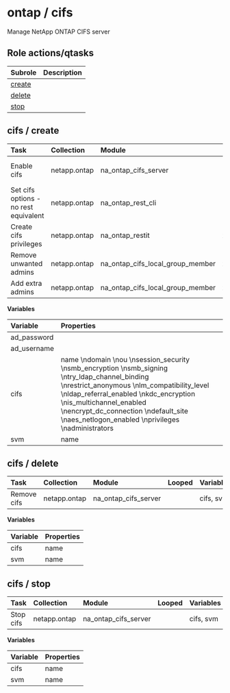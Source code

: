 # ontap / cifs 
Manage NetApp ONTAP CIFS server  
  






## Role actions/qtasks

| Subrole | Description |
| :------ | :---------- |
| [create](#cifs--create) |  |
| [delete](#cifs--delete) |  |
| [stop](#cifs--stop) |  |



## cifs / create

| Task | Collection | Module | Looped | Variables |
| :--- | :--------- | :----- | :----- | :-------- |
| Enable cifs | netapp.ontap | na_ontap_cifs_server |  | ad_password, ad_username, cifs, svm |
| Set cifs options - no rest equivalent | netapp.ontap | na_ontap_rest_cli |  |  |
| Create cifs privileges | netapp.ontap | na_ontap_restit | x | cifs |
| Remove unwanted admins | netapp.ontap | na_ontap_cifs_local_group_member | x | cifs, svm |
| Add extra admins | netapp.ontap | na_ontap_cifs_local_group_member | x | cifs, svm |


**Variables**

| Variable | Properties |
| :------- | :--------- |
| ad_password |  |
| ad_username |  |
| cifs | name \ndomain \nou \nsession_security \nsmb_encryption \nsmb_signing \ntry_ldap_channel_binding \nrestrict_anonymous \nlm_compatibility_level \nldap_referral_enabled \nkdc_encryption \nis_multichannel_enabled \nencrypt_dc_connection \ndefault_site \naes_netlogon_enabled \nprivileges \nadministrators |
| svm | name |



## cifs / delete

| Task | Collection | Module | Looped | Variables |
| :--- | :--------- | :----- | :----- | :-------- |
| Remove cifs | netapp.ontap | na_ontap_cifs_server |  | cifs, svm |


**Variables**

| Variable | Properties |
| :------- | :--------- |
| cifs | name |
| svm | name |



## cifs / stop

| Task | Collection | Module | Looped | Variables |
| :--- | :--------- | :----- | :----- | :-------- |
| Stop cifs | netapp.ontap | na_ontap_cifs_server |  | cifs, svm |


**Variables**

| Variable | Properties |
| :------- | :--------- |
| cifs | name |
| svm | name |




